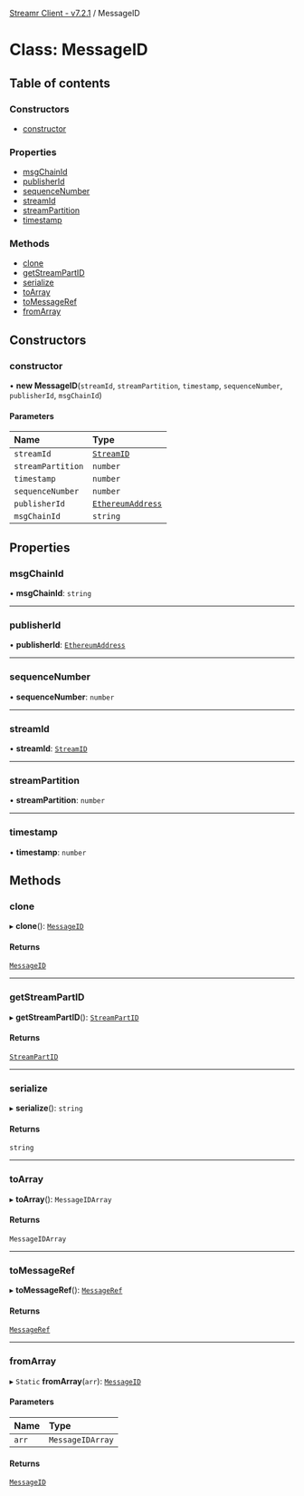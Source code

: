 [Streamr Client - v7.2.1](../README.md) / MessageID

# Class: MessageID

## Table of contents

### Constructors

- [constructor](MessageID.md#constructor)

### Properties

- [msgChainId](MessageID.md#msgchainid)
- [publisherId](MessageID.md#publisherid)
- [sequenceNumber](MessageID.md#sequencenumber)
- [streamId](MessageID.md#streamid)
- [streamPartition](MessageID.md#streampartition)
- [timestamp](MessageID.md#timestamp)

### Methods

- [clone](MessageID.md#clone)
- [getStreamPartID](MessageID.md#getstreampartid)
- [serialize](MessageID.md#serialize)
- [toArray](MessageID.md#toarray)
- [toMessageRef](MessageID.md#tomessageref)
- [fromArray](MessageID.md#fromarray)

## Constructors

### constructor

• **new MessageID**(`streamId`, `streamPartition`, `timestamp`, `sequenceNumber`, `publisherId`, `msgChainId`)

#### Parameters

| Name | Type |
| :------ | :------ |
| `streamId` | [`StreamID`](../README.md#streamid) |
| `streamPartition` | `number` |
| `timestamp` | `number` |
| `sequenceNumber` | `number` |
| `publisherId` | [`EthereumAddress`](../README.md#ethereumaddress) |
| `msgChainId` | `string` |

## Properties

### msgChainId

• **msgChainId**: `string`

___

### publisherId

• **publisherId**: [`EthereumAddress`](../README.md#ethereumaddress)

___

### sequenceNumber

• **sequenceNumber**: `number`

___

### streamId

• **streamId**: [`StreamID`](../README.md#streamid)

___

### streamPartition

• **streamPartition**: `number`

___

### timestamp

• **timestamp**: `number`

## Methods

### clone

▸ **clone**(): [`MessageID`](MessageID.md)

#### Returns

[`MessageID`](MessageID.md)

___

### getStreamPartID

▸ **getStreamPartID**(): [`StreamPartID`](../README.md#streampartid)

#### Returns

[`StreamPartID`](../README.md#streampartid)

___

### serialize

▸ **serialize**(): `string`

#### Returns

`string`

___

### toArray

▸ **toArray**(): `MessageIDArray`

#### Returns

`MessageIDArray`

___

### toMessageRef

▸ **toMessageRef**(): [`MessageRef`](MessageRef.md)

#### Returns

[`MessageRef`](MessageRef.md)

___

### fromArray

▸ `Static` **fromArray**(`arr`): [`MessageID`](MessageID.md)

#### Parameters

| Name | Type |
| :------ | :------ |
| `arr` | `MessageIDArray` |

#### Returns

[`MessageID`](MessageID.md)
